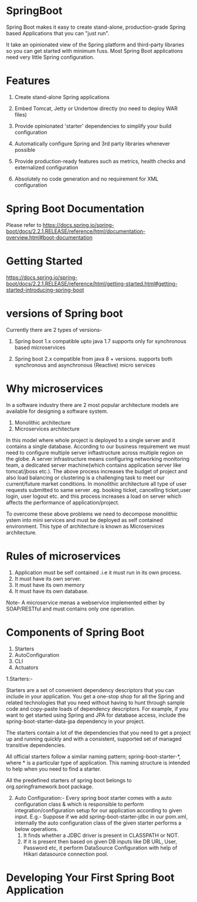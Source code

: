# SpringBoot

Spring Boot makes it easy to create stand-alone, production-grade Spring based Applications that you can "just run".

It take an opinionated view of the Spring platform and third-party libraries so you can get started with minimum fuss. Most Spring Boot applications need very little Spring configuration.


# Features
 1. Create stand-alone Spring applications

 2. Embed Tomcat, Jetty or Undertow directly (no need to deploy WAR files)

 3. Provide opinionated 'starter' dependencies to simplify your build configuration

 4. Automatically configure Spring and 3rd party libraries whenever possible

 5. Provide production-ready features such as metrics, health checks and externalized configuration

 6. Absolutely no code generation and no requirement for XML configuration
 
 # Spring Boot Documentation
 Please refer to https://docs.spring.io/spring-boot/docs/2.2.1.RELEASE/reference/html/documentation-overview.html#boot-documentation
 
# Getting Started
https://docs.spring.io/spring-boot/docs/2.2.1.RELEASE/reference/html/getting-started.html#getting-started-introducing-spring-boot
# versions of Spring boot
Currently there are 2 types of versions-
1. Spring boot 1.x 
   compatible upto java 1.7
   supports only for synchronous based microservices

2. Spring boot 2.x
   compatible from java 8 + versions.
   supports both synchronous and asynchronous (Reactive) micro services
   
 # Why microservices  
 In a software industry there are 2 most popular architecture models are available for designing a software system.
   1. Monolithic architecture
   2. Microservices architecture
   
   
 
   In this model where whole project is deployed to a single server and it contains a single database.
   According to our business requirement we must need to configure multiple server inftastructure across multiple region on the globe.
   A server infrastructure means configuring networking monitoring team, a dedicated server machine(which contains application server  like tomcat/jboss etc.).
   The above process increases the budget of project and also load balancing or clustering is a challenging task to meet our current/future market conditions.
   In monolithic architecture all type of user requests submitted to same server .eg. booking ticket, cancelling ticket,user login, user logout etc. and this process increases a load on server which affects the performance of application/project.
   
   To overcome these above problems we need to decompose monolithic ystem into mini services and must be deployed as self contained environment. This type of architecture is known as Microservices architecture.

# Rules of microservices
 1. Application must be self contained .i.e it must run in its own process.
 2. It must have its own server.
 3. It must have its own memory
 4. It must have its own database.
 
 Note- A microservice menas a webservice implemented either by SOAP/RESTful and must contains only one operation.
 
 # Components of Spring Boot
 1. Starters
 2. AutoConfiguration
 3. CLI
 4. Actuators
 
 
1.Starters:-

 Starters are a set of convenient dependency descriptors that you can include in your application. You get a one-stop shop for all the Spring and related technologies that you need without having to hunt through sample code and copy-paste loads of dependency descriptors. For example, if you want to get started using Spring and JPA for database access, include the spring-boot-starter-data-jpa dependency in your project.

The starters contain a lot of the dependencies that you need to get a project up and running quickly and with a consistent, supported set of managed transitive dependencies.

All official starters follow a similar naming pattern; spring-boot-starter-*, where * is a particular type of application. This naming structure is intended to help when you need to find a starter.
 
 All the predefined starters of spring boot belongs to org.springframework.boot package.
 
 2. Auto Configuration:-
 Every spring boot starter comes with a auto configuration class & which is responsible to perform integration/configuration setup for our application according to given input.
 E.g.-
 Suppose if we add spring-boot-starter-jdbc in our pom.xml, internally the auto configuration class of the given starter performs a below operations.
     1. It finds whether a JDBC driver is present in CLASSPATH or NOT.
     2. If it is present then based on given DB inputs like DB URL, User, Password etc, it perform DataSource Configuration with help of Hikari datasource connection pool.
     

# Developing Your First Spring Boot Application


 
 
